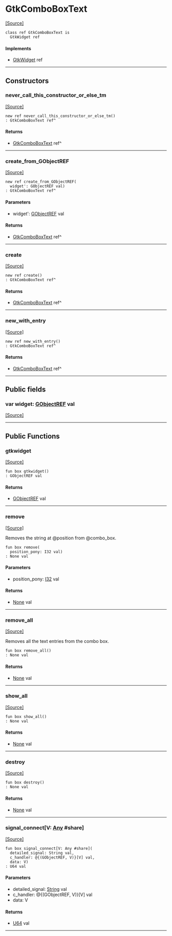 # GtkComboBoxText
<span class="source-link">[[Source]](src/gtk3/GtkComboBoxText.md#L6)</span>
```pony
class ref GtkComboBoxText is
  GtkWidget ref
```

#### Implements

* [GtkWidget](gtk3-GtkWidget.md) ref

---

## Constructors

### never_call_this_constructor_or_else_tm
<span class="source-link">[[Source]](src/gtk3/GtkComboBoxText.md#L10)</span>


```pony
new ref never_call_this_constructor_or_else_tm()
: GtkComboBoxText ref^
```

#### Returns

* [GtkComboBoxText](gtk3-GtkComboBoxText.md) ref^

---

### create_from_GObjectREF
<span class="source-link">[[Source]](src/gtk3/GtkComboBoxText.md#L13)</span>


```pony
new ref create_from_GObjectREF(
  widget': GObjectREF val)
: GtkComboBoxText ref^
```
#### Parameters

*   widget': [GObjectREF](gtk3-..-gobject-GObjectREF.md) val

#### Returns

* [GtkComboBoxText](gtk3-GtkComboBoxText.md) ref^

---

### create
<span class="source-link">[[Source]](src/gtk3/GtkComboBoxText.md#L17)</span>


```pony
new ref create()
: GtkComboBoxText ref^
```

#### Returns

* [GtkComboBoxText](gtk3-GtkComboBoxText.md) ref^

---

### new_with_entry
<span class="source-link">[[Source]](src/gtk3/GtkComboBoxText.md#L20)</span>


```pony
new ref new_with_entry()
: GtkComboBoxText ref^
```

#### Returns

* [GtkComboBoxText](gtk3-GtkComboBoxText.md) ref^

---

## Public fields

### var widget: [GObjectREF](gtk3-..-gobject-GObjectREF.md) val
<span class="source-link">[[Source]](src/gtk3/GtkComboBoxText.md#L7)</span>



---

## Public Functions

### gtkwidget
<span class="source-link">[[Source]](src/gtk3/GtkComboBoxText.md#L9)</span>


```pony
fun box gtkwidget()
: GObjectREF val
```

#### Returns

* [GObjectREF](gtk3-..-gobject-GObjectREF.md) val

---

### remove
<span class="source-link">[[Source]](src/gtk3/GtkComboBoxText.md#L58)</span>


Removes the string at @position from @combo_box.


```pony
fun box remove(
  position_pony: I32 val)
: None val
```
#### Parameters

*   position_pony: [I32](builtin-I32.md) val

#### Returns

* [None](builtin-None.md) val

---

### remove_all
<span class="source-link">[[Source]](src/gtk3/GtkComboBoxText.md#L64)</span>


Removes all the text entries from the combo box.


```pony
fun box remove_all()
: None val
```

#### Returns

* [None](builtin-None.md) val

---

### show_all
<span class="source-link">[[Source]](src/gtk3/GtkWidget.md#L4)</span>


```pony
fun box show_all()
: None val
```

#### Returns

* [None](builtin-None.md) val

---

### destroy
<span class="source-link">[[Source]](src/gtk3/GtkWidget.md#L7)</span>


```pony
fun box destroy()
: None val
```

#### Returns

* [None](builtin-None.md) val

---

### signal_connect\[V: [Any](builtin-Any.md) #share\]
<span class="source-link">[[Source]](src/gtk3/GtkWidget.md#L10)</span>


```pony
fun box signal_connect[V: Any #share](
  detailed_signal: String val,
  c_handler: @{(GObjectREF, V)}[V] val,
  data: V)
: U64 val
```
#### Parameters

*   detailed_signal: [String](builtin-String.md) val
*   c_handler: @{(GObjectREF, V)}[V] val
*   data: V

#### Returns

* [U64](builtin-U64.md) val

---

